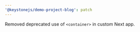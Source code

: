 ```yaml
---
'@keystonejs/demo-project-blog': patch
---
```


Removed deprecated use of `<container>` in custom Next app.
